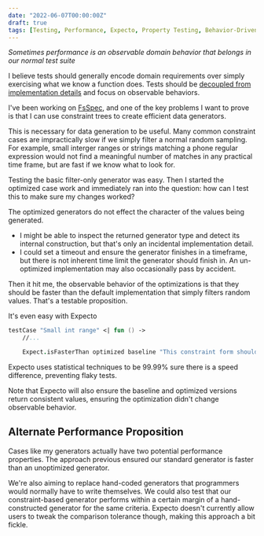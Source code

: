 ```yaml
---
date: "2022-06-07T00:00:00Z"
draft: true
tags: [Testing, Performance, Expecto, Property Testing, Behavior-Driven Development]
---
```


*Sometimes performance is an observable domain behavior that belongs in our normal test suite*
<!--more-->

I believe tests should generally encode domain requirements over simply exercising what we know a function does. Tests should be [decoupled from implementation details](https://codewithspoon.com/2019/12/stop-corrupting-yourself-test-against-abstractions/) and focus on observable behaviors. 

I've been working on [FsSpec](https://github.com/farlee2121/fsspec), and one of the key problems I want to prove is that I can use constraint trees to create efficient data generators.

This is necessary for data generation to be useful. Many common constraint cases are impractically slow if we simply filter a normal random sampling. For example, small interger ranges or strings matching a phone regular expression would not find a meaningful number of matches in any practical time frame, but are fast if we know what to look for.

Testing the basic filter-only generator was easy. Then I started the optimized case work and immediately ran into the question: how can I test this to make sure my changes worked?

The optimized generators do not effect the character of the values being generated. 
- I might be able to inspect the returned generator type and detect its internal construction, but that's only an incidental implementation detail.
- I could set a timeout and ensure the generator finishes in a timeframe, but there is not inherent time limit the generator should finish in. An un-optimized implementation may also occasionally pass by accident.

Then it hit me, the observable behavior of the optimizations is that they should be faster than the default implementation that simply filters random  values. That's a testable proposition.

It's even easy with Expecto

```fsharp
testCase "Small int range" <| fun () ->
    //...

    Expect.isFasterThan optimized baseline "This constraint form should support generation faster than basic filtering"
```

Expecto uses statistical techniques to be 99.99% sure there is a speed difference, preventing flaky tests.

Note that Expecto will also ensure the baseline and optimized versions return consistent values, ensuring the optimization didn't change observable behavior.

## Alternate Performance Proposition

Cases like my generators actually have two potential performance properties.
The approach previous ensured our standard generator is faster than an unoptimized generator. 

We're also aiming to replace hand-coded generators that programmers would normally have to write themselves. We could also test that our constraint-based generator performs within a certain margin of a hand-constructed generator for the same criteria. Expecto doesn't currently allow users to tweak the comparison tolerance though, making this approach a bit fickle.